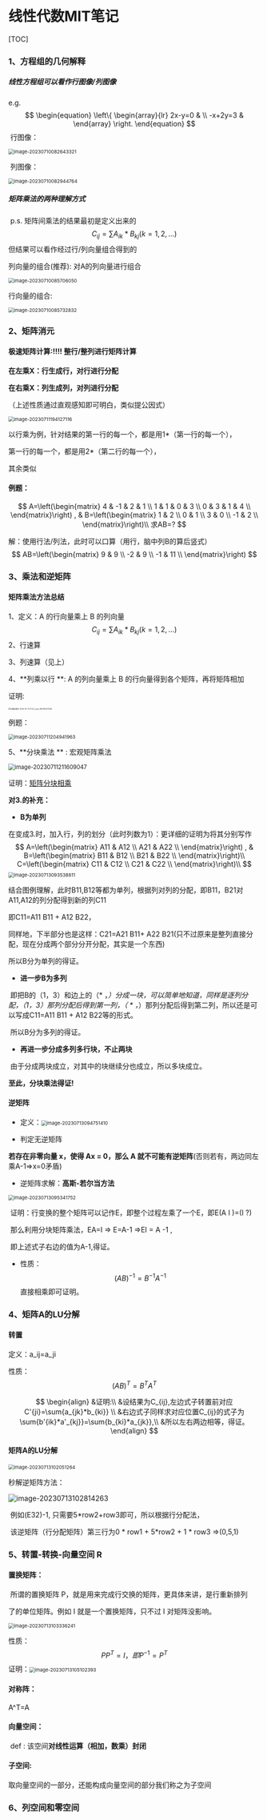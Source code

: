 # 线性代数MIT笔记

[TOC]

### 1、方程组的几何解释

##### 线性方程组可以看作行图像/列图像

e.g.
$$
\begin{equation}
\left\{
	\begin{array}{lr}
		2x-y=0 & \\
		-x+2y=3 &
	\end{array}
\right.
\end{equation}
$$
​	行图像：

<img src="./assets/image-20230710082643321.png" alt="image-20230710082643321" style="zoom:67%;" />

​    列图像：

<img src="./assets/image-20230710082944764.png" alt="image-20230710082944764" style="zoom:67%;" />

##### 矩阵乘法的两种理解方式

​    p.s. 矩阵间乘法的结果最初是定义出来的
$$
C_{ij}=\sum{A_{ik}*B_{kj}} (k=1,2,...)
$$
  但结果可以看作经过行/列向量组合得到的



列向量的组合(推荐): 对A的列向量进行组合

<img src="./assets/image-20230710085706050.png" alt="image-20230710085706050" style="zoom: 67%;" />

行向量的组合:

<img src="./assets/image-20230710085732832.png" alt="image-20230710085732832" style="zoom:67%;" />



### 2、矩阵消元

#### 极速矩阵计算:!!!! 整行/整列进行矩阵计算

**在左乘X：行生成行，对行进行分配**

**在右乘X：列生成列，对列进行分配**

（上述性质通过直观感知即可明白，类似提公因式）

<img src="./assets/image-20230711194127116.png" alt="image-20230711194127116" style="zoom: 67%;" />

以行乘为例，针对结果的第一行的每一个，都是用1*（第一行的每一个），

第一行的每一个，都是用2*（第二行的每一个），

其余类似



#### 例题：

$$
A=\left(\begin{matrix}
 4 & -1 & 2 & 1 \\
 1 & 1 & 0 & 3 \\
 0 & 3 & 1 & 4 \\
\end{matrix}\right)
, & 
B=\left(\begin{matrix}
 1 & 2 \\
 0 & 1 \\
 3 & 0 \\
 -1 & 2 \\
\end{matrix}\right)\\
求AB=?
$$

解：使用行法/列法，此时可以口算（用行，脑中列B的算后竖式）
$$
AB=\left(\begin{matrix}
 9 & 9 \\
 -2 & 9 \\
 -1 & 11 \\
\end{matrix}\right)
$$




### 3、乘法和逆矩阵

#### 矩阵乘法方法总结

1、定义：A 的行向量乘上 B 的列向量
$$
C_{ij}=\sum{A_{ik}*B_{kj}} (k=1,2,...)
$$
2、行速算

3、列速算（见上）

4、**列乘以行  **: A 的列向量乘上 B 的行向量得到各个矩阵，再将矩阵相加

证明:

<img src="./assets/扫描全能王 2023-07-11 21.12_1_edit_7600151571235.jpg" alt="扫描全能王 2023-07-11 21.12_1_edit_7600151571235" style="zoom: 25%;" />

例题：

<img src="./assets/image-20230711204941963.png" alt="image-20230711204941963" style="zoom: 67%;" />

5、**分块乘法 ** : 宏观矩阵乘法

<img src="./assets/image-20230711211609047.png" alt="image-20230711211609047" style="zoom: 80%;" />

证明：[矩阵分块相乘](https://zhuanlan.zhihu.com/p/133330692)

**对3.的补充：**

- **B为单列**

在变成3.时，加入行，列的划分（此时列数为1）：更详细的证明为将其分别写作
$$
A=\left(\begin{matrix}
 A11 &  A12 \\
 A21 &  A22 \\
\end{matrix}\right)
, & 
B=\left(\begin{matrix}
 B11 &  B12 \\
 B21 &  B22 \\
\end{matrix}\right)\\
C=\left(\begin{matrix}
 C11 &  C12 \\
 C21 &  C22 \\
\end{matrix}\right)\\
$$
<img src="./assets/image-20230713093538611.png" alt="image-20230713093538611" style="zoom:67%;" />

结合图例理解，此时B11,B12等都为单列，根据列对列的分配，即B11，B21对A11,A12的列分配得到新的列C11

即C11=A11 B11 + A12 B22，

同样地，下半部分也是这样：C21=A21 B11+ A22 B21(只不过原来是整列直接分配，现在分成两个部分分开分配，其实是一个东西)

所以B分为单列的得证。

- **进一步B为多列**

​    即把B的（1，3）和边上的（* ，*）分成一块，可以简单地知道，同样是逐列分配，（1，3）那列分配后得到第一列，（ * ，*）那列分配后得到第二列，所以还是可以写成C11=A11 B11 + A12 B22等的形式。

​    所以B分为多列的得证。

- **再进一步分成多列多行块，不止两块**

​    由于分成两块成立，对其中的块继续分也成立，所以多块成立。

**至此，分块乘法得证!**





#### 逆矩阵

- 定义：<img src="./assets/image-20230713094751410.png" alt="image-20230713094751410" style="zoom: 67%;" />


- 判定无逆矩阵

**若存在非零向量 x，使得 Ax = 0，那么 A 就不可能有逆矩阵**(否则若有，两边同左乘A-1=>x=0矛盾)

- 逆矩阵求解：**高斯-若尔当方法**

<img src="./assets/image-20230713095341752.png" alt="image-20230713095341752" style="zoom:67%;" />

​	证明：行变换的整个矩阵可以记作E，即整个过程左乘了一个E，即E(A I )=(I ?)

​            那么利用分块矩阵乘法，EA=I => E=A-1 =>EI = A -1 ,

​            即上述式子右边的值为A-1,得证。

- 性质：
  $$
  (AB)^{-1}=B^{-1}A^{-1}
  $$
  直接相乘即可证明。

### 4、矩阵A的LU分解

#### 转置

定义：a_ij=a_ji

性质：
$$
(AB)^{T}=B^{T}A^{T}
$$

$$
\begin{align}
&证明:\\
&设结果为C_{ij},左边式子转置前对应C'{ji}=\sum{a_{jk}*b_{ki}} \\
&右边式子同样求对应位置C_{ij}的式子为\sum{b'{ik}*a'_{kj}}=\sum{b_{ki}*a_{jk}},\\
&所以左右两边相等，得证。
\end{align}
$$



#### 矩阵A的LU分解

<img src="./assets/image-20230713102051264.png" alt="image-20230713102051264" style="zoom:67%;" />



秒解逆矩阵方法：

![image-20230713102814263](./assets/image-20230713102814263.png)

​	例如(E32)-1, 只需要5*row2+row3即可，所以根据行分配法，

​    该逆矩阵（行分配矩阵）第三行为0 * row1 + 5*row2 + 1 * row3 =>(0,5,1)



### 5、转置-转换-向量空间 R

#### 置换矩阵：

​	所谓的置换矩阵 P，就是用来完成行交换的矩阵，更具体来讲，是行重新排列

了的单位矩阵。例如 I 就是一个置换矩阵，只不过 I 对矩阵没影响。

<img src="./assets/image-20230713103336241.png" alt="image-20230713103336241" style="zoom:67%;" />

性质：
$$
PP^T=I，即P^{-1}=P^T
$$
证明：<img src="./assets/image-20230713105102393.png" alt="image-20230713105102393" style="zoom:67%;" />



#### 对称阵：

A^T=A



#### 向量空间：

​	def : 该空间**对线性运算（相加，数乘）封闭**

#### 子空间: 

取向量空间的一部分，还能构成向量空间的部分我们称之为子空间



### 6、列空间和零空间

